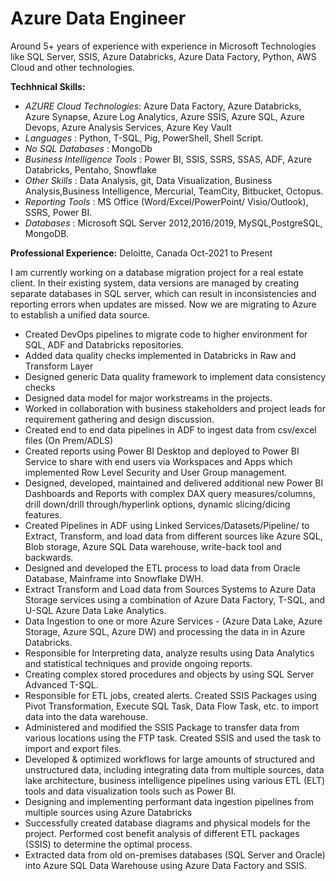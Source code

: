 # **Azure Data Engineer**
Around 5+ years of experience with experience in Microsoft Technologies like SQL Server, SSIS, Azure Databricks, Azure Data Factory, Python, AWS Cloud and other technologies.
  
**Techhnical Skills:** 
 +  _AZURE Cloud Technologies_: Azure Data Factory, Azure Databricks, Azure Synapse, Azure Log Analytics, Azure SSIS, Azure SQL, Azure Devops, Azure Analysis Services, Azure Key Vault
 + _Languages_ : Python, T-SQL, Pig, PowerShell, Shell Script.
 +  _No SQL Databases_ : MongoDb
 +  _Business Intelligence Tools_ : Power BI, SSIS, SSRS, SSAS, ADF, Azure Databricks, Pentaho, Snowflake 
 +  _Other Skills_ : Data Analysis, git, Data Visualization, Business Analysis,Business Intelligence, Mercurial, TeamCity, Bitbucket, Octopus.
 +  _Reporting Tools_ : MS Office (Word/Excel/PowerPoint/ Visio/Outlook), SSRS, Power BI.
 +  _Databases_ : Microsoft SQL Server 2012,2016/2019, MySQL,PostgreSQL, MongoDB.

**Professional Experience:**
Deloitte, Canada
Oct-2021 to Present

I am currently working on a database migration project for a real estate client. In their existing system, data versions are managed by creating separate databases in SQL server, which can result in inconsistencies and reporting errors when updates are missed. Now we are migrating to Azure to establish a unified data source.

* Created DevOps pipelines to migrate code to higher environment for SQL, ADF and Databricks repositories.
* Added data quality checks implemented in Databricks in Raw and Transform Layer
* Designed generic Data quality framework to implement data consistency checks
* Designed data model for major workstreams in the projects.
* Worked in collaboration with business stakeholders and project leads for requirement gathering and design discussion.
* Created end to end data pipelines in ADF to ingest data from csv/excel files (On Prem/ADLS)
* Created reports using Power BI Desktop and deployed to Power BI Service to share with end users via Workspaces and Apps which implemented Row Level Security and User Group management.
* Designed, developed, maintained and delivered additional new Power BI Dashboards and Reports with complex DAX query measures/columns, drill down/drill through/hyperlink options, dynamic slicing/dicing features.
* Created Pipelines in ADF using Linked Services/Datasets/Pipeline/ to Extract, Transform, and load data from different sources like Azure SQL, Blob storage, Azure SQL Data warehouse, write-back tool and backwards.
* Designed and developed the ETL process to load data from Oracle Database, Mainframe into Snowflake DWH.
* Extract Transform and Load data from Sources Systems to Azure Data Storage services using a combination of Azure Data Factory, T-SQL, and U-SQL Azure Data Lake Analytics.
* Data Ingestion to one or more Azure Services - (Azure Data Lake, Azure Storage, Azure SQL, Azure DW) and processing the data in in Azure Databricks.
* Responsible for Interpreting data, analyze results using Data Analytics and statistical techniques and provide ongoing reports.
* Creating complex stored procedures and objects by using SQL Server Advanced T-SQL.
* Responsible for ETL jobs, created alerts. Created SSIS Packages using Pivot Transformation, Execute SQL Task, Data Flow Task, etc. to import data into the data warehouse.
* Administered and modified the SSIS Package to transfer data from various locations using the FTP task. Created SSIS and used the task to import and export files.
* Developed & optimized workflows for large amounts of structured and unstructured data, including integrating data from multiple sources, data lake architecture, business intelligence pipelines using various ETL (ELT) tools and data visualization tools such as Power BI.
* Designing and implementing performant data ingestion pipelines from multiple sources using Azure Databricks
* Successfully created database diagrams and physical models for the project. Performed cost benefit analysis of different ETL packages (SSIS) to determine the optimal process.
* Extracted data from old on-premises databases (SQL Server and Oracle) into Azure SQL Data Warehouse using Azure Data Factory and SSIS. 


  
